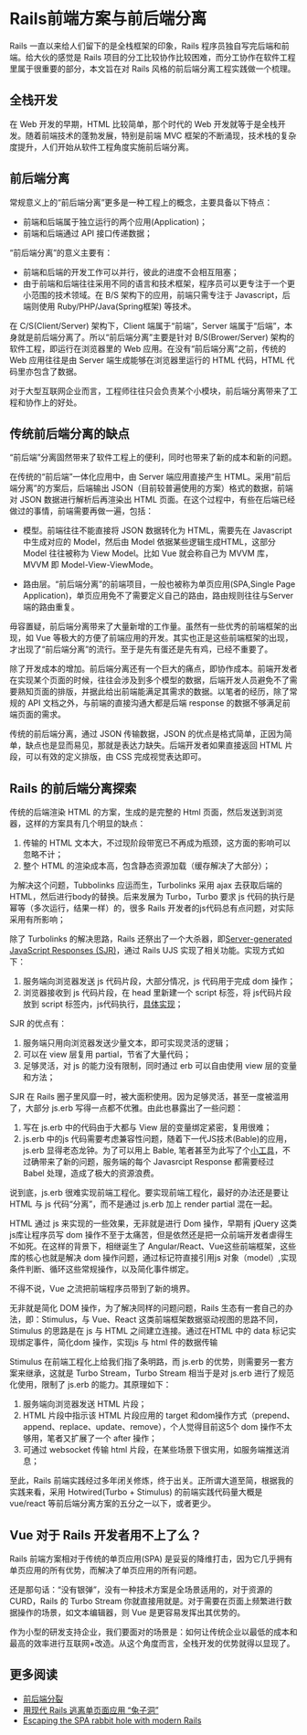 # Rails前端方案与前后端分离

Rails 一直以来给人们留下的是全栈框架的印象，Rails 程序员独自写完后端和前端。给大伙的感觉是 Rails 项目的分工比较协作比较困难，而分工协作在软件工程里属于很重要的部分，本文旨在对 Rails 风格的前后端分离工程实践做一个梳理。

## 全栈开发
在 Web 开发的早期，HTML 比较简单，那个时代的 Web 开发就等于是全栈开发。随着前端技术的蓬勃发展，特别是前端 MVC 框架的不断涌现，技术栈的复杂度提升，人们开始从软件工程角度实施前后端分离。

## 前后端分离
常规意义上的“前后端分离”更多是一种工程上的概念，主要具备以下特点：
* 前端和后端属于独立运行的两个应用(Application)；
* 前端和后端通过 API 接口传递数据；

“前后端分离”的意义主要有：
* 前端和后端的开发工作可以并行，彼此的进度不会相互阻塞；
* 由于前端和后端往往采用不同的语言和技术框架，程序员可以更专注于一个更小范围的技术领域。在 B/S 架构下的应用，前端只需专注于 Javascript，后端则使用 Ruby/PHP/Java(Spring框架) 等技术。

在 C/S(Client/Server) 架构下，Client 端属于“前端”，Server 端属于“后端”，本身就是前后端分离了。所以“前后端分离”主要是针对 B/S(Brower/Server) 架构的软件工程，即运行在浏览器里的 Web 应用。在没有“前后端分离”之前，传统的 Web 应用往往是由 Server 端生成能够在浏览器里运行的 HTML 代码，HTML 代码里亦包含了数据。

对于大型互联网企业而言，工程师往往只会负责某个小模块，前后端分离带来了工程和协作上的好处。

## 传统前后端分离的缺点
“前后端”分离固然带来了软件工程上的便利，同时也带来了新的成本和新的问题。

在传统的“前后端”一体化应用中，由 Server 端应用直接产生 HTML。采用“前后端分离”的方案后，后端输出 JSON（目前较普遍使用的方案）格式的数据，前端对 JSON 数据进行解析后再渲染出 HTML 页面。在这个过程中，有些在后端已经做过的事情，前端需要再做一遍，包括：

* 模型。前端往往不能直接将 JSON 数据转化为 HTML，需要先在 Javascript 中生成对应的 Model，然后由 Model 依据某些逻辑生成HTML，这部分 Model 往往被称为 View Model。比如 Vue 就会称自己为 MVVM 库，MVVM 即 Model-View-ViewMode。

* 路由层。“前后端分离”的前端项目，一般也被称为单页应用(SPA,Single Page Application)，单页应用免不了需要定义自己的路由，路由规则往往与Server端的路由重复。

毋容置疑，前后端分离带来了大量新增的工作量。虽然有一些优秀的前端框架的出现，如 Vue 等极大的方便了前端应用的开发。其实也正是这些前端框架的出现，才出现了“前后端分离”的流行。至于是先有蛋还是先有鸡，已经不重要了。

除了开发成本的增加。前后端分离还有一个巨大的痛点，即协作成本。前端开发者在实现某个页面的时候，往往会涉及到多个模型的数据，后端开发人员避免不了需要熟知页面的排版，并据此给出前端能满足其需求的数据。以笔者的经历，除了常规的 API 文档之外，与前端的直接沟通大都是后端 response 的数据不够满足前端页面的需求。

传统的前后端分离，通过 JSON 传输数据，JSON 的优点是格式简单，正因为简单，缺点也是显而易见，那就是表达力缺失。后端开发者如果直接返回 HTML 片段，可以有效的定义排版，由 CSS 完成视觉表达即可。

## Rails 的前后端分离探索
传统的后端渲染 HTML 的方案，生成的是完整的 Html 页面，然后发送到浏览器，这样的方案具有几个明显的缺点：
1. 传输的 HTML 文本大，不过现阶段带宽已不再成为瓶颈，这方面的影响可以忽略不计；
2. 整个 HTML 的渲染成本高，包含静态资源加载（缓存解决了大部分）；

为解决这个问题，Tubbolinks 应运而生，Turbolinks 采用 ajax 去获取后端的 HTML，然后进行body的替换。后来发展为 Turbo，Turbo 要求 js 代码的执行是幂等（多次运行，结果一样）的，很多 Rails 开发者的js代码总有点问题，对实际采用有所影响；

除了 Turbolinks 的解决思路，Rails 还祭出了一个大杀器，即[Server-generated JavaScript Responses (SJR)](https://signalvnoise.com/posts/3697-server-generated-javascript-responses)，通过 Rails UJS 实现了相关功能。实现方式如下：

1. 服务端向浏览器发送 js 代码片段，大部分情况，js 代码用于完成 dom 操作；
2. 浏览器接收到 js 代码片段，在 head 里新建一个 script 标签，将 js代码片段放到 script 标签内，js代码执行，[具体实现](https://github.com/rails/rails/blob/03516a924e71db7e065c8fb31c1d37af9b7c34ce/actionview/app/assets/javascripts/rails-ujs/utils/ajax.coffee#L69)；

SJR 的优点有：
1. 服务端只用向浏览器发送少量文本，即可实现灵活的逻辑；
2. 可以在 view 层复用 partial，节省了大量代码；
3. 足够灵活，对 js 的能力没有限制，同时通过 erb 可以自由使用 view 层的变量和方法；

SJR 在 Rails 圈子里风靡一时，被大面积使用。因为足够灵活，甚至一度被滥用了，大部分 js.erb 写得一点都不优雅。由此也暴露出了一些问题：
1. 写在 js.erb 中的代码由于大都与 View 层的变量绑定紧密，复用很难；
2. js.erb 中的js 代码需要考虑兼容性问题，随着下一代JS技术(Bable)的应用，js.erb 显得老态龙钟。为了可以用上 Bable, 笔者甚至为此写了个[小工具](https://github.com/work-design/rails_com/blob/master/lib/rails_com/utils/babel.rb)，不过确带来了新的问题，服务端的每个 Javasrcipt Response 都需要经过 Babel 处理，造成了极大的资源浪费。

说到底，js.erb 很难实现前端工程化。要实现前端工程化，最好的办法还是要让 HTML 与 js 代码“分离”，而不是通过 js.erb 加上 render partial 混在一起。

HTML 通过 js 来实现的一些效果，无非就是进行 Dom 操作，早期有 jQuery 这类 js库让程序员写 dom 操作不至于太痛苦，但是依然还是把一众前端开发者虐得生不如死。在这样的背景下，相继诞生了 Angular/React、Vue这些前端框架，这些库的核心也就是解决 dom 操作问题，通过标记符直接引用js 对象（model）,实现条件判断、循环这些常规操作，以及简化事件绑定。

不得不说，Vue 之流把前端程序员带到了新的境界。

无非就是简化 DOM 操作，为了解决同样的问题问题，Rails 生态有一套自己的办法，即：Stimulus，与 Vue、React 这类前端框架数据驱动视图的思路不同，Stimulus 的思路是在 js 与 HTML 之间建立连接。通过在HTML 中的 data 标记实现绑定事件，简化dom 操作，实现js 与 html 件的数据传输

Stimulus 在前端工程化上给我们指了条明路，而 js.erb 的优势，则需要另一套方案来继承，这就是 Turbo Stream，Turbo Stream 相当于是对 js.erb 进行了规范化使用，限制了 js.erb 的能力。其原理如下：

1. 服务端向浏览器发送 HTML 片段；
2. HTML 片段中指示该 HTML 片段应用的 target 和dom操作方式（prepend、append、replace、update、remove），个人觉得目前这5个 dom 操作不太够用，笔者又扩展了一个 after 操作；
3. 可通过 websocket 传输 html 片段，在某些场景下很实用，如服务端推送消息；

至此，Rails 前端实践经过多年闭关修炼，终于出关。正所谓大道至简，根据我的实践来看，采用 Hotwired(Turbo + Stimulus) 的前端实践代码量大概是 vue/react 等前后端分离方案的五分之一以下，或者更少。

## Vue 对于 Rails 开发者用不上了么？

Rails 前端方案相对于传统的单页应用(SPA) 是妥妥的降维打击，因为它几乎拥有单页应用的所有优势，而解决了单页应用的所有问题。

还是那句话：“没有银弹”，没有一种技术方案是全场景适用的，对于资源的 CURD，Rails 的 Turbo Stream 你就直接用就是。对于需要在页面上频繁进行数据操作的场景，如文本编辑器，则 Vue 是更容易发挥出其优势的。

作为小型的研发支持企业，我们要面对的场景是：如何让传统企业以最低的成本和最高的效率进行互联网+改造。从这个角度而言，全栈开发的优势就得以显现了。

## 更多阅读
* [前后端分裂](https://chloerei.com/2018/01/07/front-end-split)
* [用现代 Rails 逃离单页面应用 “兔子洞”](https://ruby-china.org/topics/37531)
* [Escaping the SPA rabbit hole with modern Rails](https://medium.com/@jmanrubia/escaping-the-spa-rabbit-hole-with-turbolinks-903f942bf52c)
